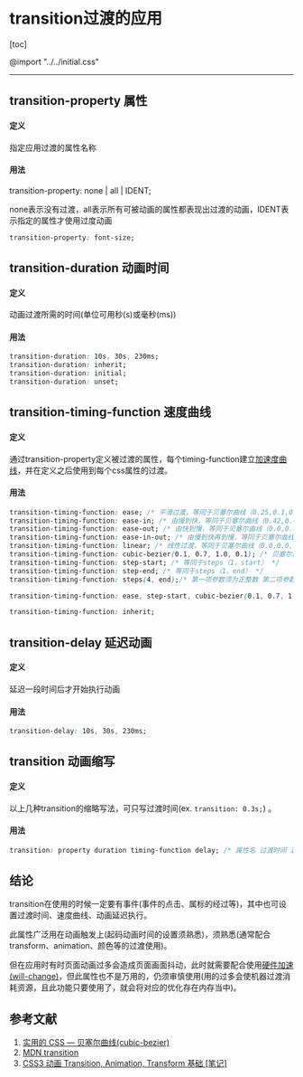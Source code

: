 <h1>transition过渡的应用</h1>

[toc]

@import "../../initial.css"

---

## transition-property 属性

<h4>定义</h4>

指定应用过渡的属性名称

<h4>用法</h4>

transition-property: none | all | IDENT;

none表示没有过渡，all表示所有可被动画的属性都表现出过渡的动画，IDENT表示指定的属性才使用过度动画


```css
transition-property: font-size;
```

## transition-duration 动画时间

<h4>定义</h4>

动画过渡所需的时间(单位可用秒(s)或毫秒(ms))

<h4>用法</h4>

```css
transition-duration: 10s, 30s, 230ms;
transition-duration: inherit;
transition-duration: initial;
transition-duration: unset;
```

## transition-timing-function 速度曲线

<h4>定义</h4>

通过transition-property定义被过渡的属性，每个timing-function建立[加速度曲线](https://www.jianshu.com/p/d999f090d333)，并在定义之后使用到每个css属性的过渡。

<h4>用法</h4>

```css
transition-timing-function: ease; /* 平滑过渡，等同于贝塞尔曲线（0.25,0.1,0.25,0.1） */
transition-timing-function: ease-in; /* 由慢到快，等同于贝塞尔曲线（0.42,0.0,1.0,1.0） */
transition-timing-function: ease-out; /* 由快到慢，等同于贝塞尔曲线（0.0,0.0,0.58,1.0） */
transition-timing-function: ease-in-out; /* 由慢到快再到慢，等同于贝塞尔曲线（0.42,0.0,0.58,1.0） */
transition-timing-function: linear; /* 线性过渡，等同于贝塞尔曲线（0.0,0.0,1.0,1.0） */
transition-timing-function: cubic-bezier(0.1, 0.7, 1.0, 0.1); /* 贝塞尔曲线，又称三次贝赛尔。主为生成速度曲线的函数 */
transition-timing-function: step-start; /* 等同于steps（1，start） */
transition-timing-function: step-end; /* 等同于steps（1，end） */
transition-timing-function: steps(4, end);/* 第一项参数须为正整数 第二项参数可为start或end(默认end)指定每个步骤的值发生变化的时间点 */

transition-timing-function: ease, step-start, cubic-bezier(0.1, 0.7, 1.0, 0.1);

transition-timing-function: inherit;
```

## transition-delay 延迟动画

<h4>定义</h4>

延迟一段时间后才开始执行动画

<h4>用法</h4>

```css
transition-delay: 10s, 30s, 230ms;
```

## transition 动画缩写

<h4>定义</h4>

以上几种transition的缩略写法，可只写过渡时间(ex. `transition: 0.3s;`) 。

<h4>用法</h4>

```css
transition: property duration timing-function delay; /* 属性名 过渡时间 速度曲线 延迟时间*/
```

## 结论

transition在使用的时候一定要有事件(事件的点击、属标的经过等)，其中也可设置过渡时间、速度曲线、动画延迟执行。

此属性广泛用在动画触发上(起码动画时间的设置须熟悉)，须熟悉(通常配合transform、animation、颜色等的过渡使用)。

但在应用时有时页面动画过多会造成页面画面抖动，此时就需要配合使用[硬件加速(will-change)](https://developer.mozilla.org/zh-CN/docs/Web/CSS/will-change)，但此属性也不是万用的，仍须审慎使用(用的过多会使机器过渡消耗资源，且此功能只要使用了，就会将对应的优化存在内存当中)。

<h2>参考文献</h2>

1. [实用的 CSS — 贝塞尔曲线(cubic-bezier)](https://www.jianshu.com/p/d999f090d333)
2. [MDN transition](https://developer.mozilla.org/zh-CN/docs/Web/CSS/transition)
3. [CSS3 动画 Transition, Animation, Transform 基础 [笔记]](https://adon988.logdown.com/posts/4729740-css3-animation-notes)